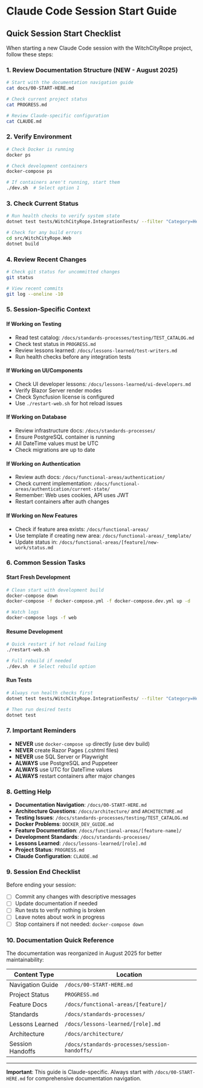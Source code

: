 # Claude Code Session Start Guide
<!-- Last Updated: 2025-08-04 -->
<!-- Purpose: Quick start guide for new Claude Code sessions -->

## Quick Session Start Checklist

When starting a new Claude Code session with the WitchCityRope project, follow these steps:

### 1. Review Documentation Structure (NEW - August 2025)
```bash
# Start with the documentation navigation guide
cat docs/00-START-HERE.md

# Check current project status
cat PROGRESS.md

# Review Claude-specific configuration
cat CLAUDE.md
```

### 2. Verify Environment
```bash
# Check Docker is running
docker ps

# Check development containers
docker-compose ps

# If containers aren't running, start them
./dev.sh  # Select option 1
```

### 3. Check Current Status
```bash
# Run health checks to verify system state
dotnet test tests/WitchCityRope.IntegrationTests/ --filter "Category=HealthCheck"

# Check for any build errors
cd src/WitchCityRope.Web
dotnet build
```

### 4. Review Recent Changes
```bash
# Check git status for uncommitted changes
git status

# View recent commits
git log --oneline -10
```

### 5. Session-Specific Context

#### If Working on Testing
- Read test catalog: `/docs/standards-processes/testing/TEST_CATALOG.md`
- Check test status in `PROGRESS.md`
- Review lessons learned: `/docs/lessons-learned/test-writers.md`
- Run health checks before any integration tests

#### If Working on UI/Components
- Check UI developer lessons: `/docs/lessons-learned/ui-developers.md`
- Verify Blazor Server render modes
- Check Syncfusion license is configured
- Use `./restart-web.sh` for hot reload issues

#### If Working on Database
- Review infrastructure docs: `/docs/standards-processes/`
- Ensure PostgreSQL container is running
- All DateTime values must be UTC
- Check migrations are up to date

#### If Working on Authentication
- Review auth docs: `/docs/functional-areas/authentication/`
- Check current implementation: `/docs/functional-areas/authentication/current-state/`
- Remember: Web uses cookies, API uses JWT
- Restart containers after auth changes

#### If Working on New Features
- Check if feature area exists: `/docs/functional-areas/`
- Use template if creating new area: `/docs/functional-areas/_template/`
- Update status in: `/docs/functional-areas/[feature]/new-work/status.md`

### 6. Common Session Tasks

#### Start Fresh Development
```bash
# Clean start with development build
docker-compose down
docker-compose -f docker-compose.yml -f docker-compose.dev.yml up -d

# Watch logs
docker-compose logs -f web
```

#### Resume Development
```bash
# Quick restart if hot reload failing
./restart-web.sh

# Full rebuild if needed
./dev.sh  # Select rebuild option
```

#### Run Tests
```bash
# Always run health checks first
dotnet test tests/WitchCityRope.IntegrationTests/ --filter "Category=HealthCheck"

# Then run desired tests
dotnet test
```

### 7. Important Reminders

- **NEVER** use `docker-compose up` directly (use dev build)
- **NEVER** create Razor Pages (.cshtml files)
- **NEVER** use SQL Server or Playwright
- **ALWAYS** use PostgreSQL and Puppeteer
- **ALWAYS** use UTC for DateTime values
- **ALWAYS** restart containers after major changes

### 8. Getting Help

- **Documentation Navigation**: `/docs/00-START-HERE.md`
- **Architecture Questions**: `/docs/architecture/` and `ARCHITECTURE.md`
- **Testing Issues**: `/docs/standards-processes/testing/TEST_CATALOG.md`
- **Docker Problems**: `DOCKER_DEV_GUIDE.md`
- **Feature Documentation**: `/docs/functional-areas/[feature-name]/`
- **Development Standards**: `/docs/standards-processes/`
- **Lessons Learned**: `/docs/lessons-learned/[role].md`
- **Project Status**: `PROGRESS.md`
- **Claude Configuration**: `CLAUDE.md`

### 9. Session End Checklist

Before ending your session:
- [ ] Commit any changes with descriptive messages
- [ ] Update documentation if needed
- [ ] Run tests to verify nothing is broken
- [ ] Leave notes about work in progress
- [ ] Stop containers if not needed: `docker-compose down`

### 10. Documentation Quick Reference

The documentation was reorganized in August 2025 for better maintainability:

| Content Type | Location |
|--------------|----------|
| Navigation Guide | `/docs/00-START-HERE.md` |
| Project Status | `PROGRESS.md` |
| Feature Docs | `/docs/functional-areas/[feature]/` |
| Standards | `/docs/standards-processes/` |
| Lessons Learned | `/docs/lessons-learned/[role].md` |
| Architecture | `/docs/architecture/` |
| Session Handoffs | `/docs/standards-processes/session-handoffs/` |

---

**Important**: This guide is Claude-specific. Always start with `/docs/00-START-HERE.md` for comprehensive documentation navigation.